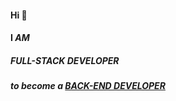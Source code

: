#### Hi 👋 

####  I *AM* 

##### *FULL-STACK DEVELOPER* 

 ***to become a <u>BACK-END DEVELOPER***</u>  





